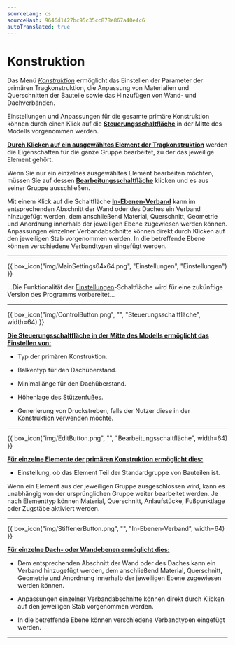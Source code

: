 ```yaml
---
sourceLang: cs
sourceHash: 9646d1427bc95c35cc878e867a40e4c6
autoTranslated: true
---
```


# Konstruktion

<p>Das Menü <u><i>Konstruktion</i></u> ermöglicht das Einstellen der Parameter der primären Tragkonstruktion, die Anpassung von Materialien und Querschnitten der Bauteile sowie das Hinzufügen von Wand- und Dachverbänden.</p>
<p>Einstellungen und Anpassungen für die gesamte primäre Konstruktion können durch einen Klick auf die <b><u>Steuerungsschaltfläche</u></b> in der Mitte des Modells vorgenommen werden.</p>
<p><b><u>Durch Klicken auf ein ausgewähltes Element der Tragkonstruktion</u></b> werden die Eigenschaften für die ganze Gruppe bearbeitet, zu der das jeweilige Element gehört.</p>
<p>Wenn Sie nur ein einzelnes ausgewähltes Element bearbeiten möchten, müssen Sie auf dessen <b><u>Bearbeitungsschaltfläche</u></b> klicken und es aus seiner Gruppe ausschließen.</p>
<p>Mit einem Klick auf die Schaltfläche <b><u>In-Ebenen-Verband</u></b> kann im entsprechenden Abschnitt der Wand oder des Daches ein Verband hinzugefügt werden, dem anschließend Material, Querschnitt, Geometrie und Anordnung innerhalb der jeweiligen Ebene zugewiesen werden können. Anpassungen einzelner Verbandabschnitte können direkt durch Klicken auf den jeweiligen Stab vorgenommen werden. In die betreffende Ebene können verschiedene Verbandtypen eingefügt werden.</p>

<hr class="main">

<p>
{{ box_icon("img/MainSettings64x64.png", "Einstellungen", "Einstellungen") }}
</p>

<p>...Die Funktionalität der <u>Einstellungen</u>-Schaltfläche wird für eine zukünftige Version des Programms vorbereitet...</p>

<hr class="main">

<p>
{{ box_icon("img/ControlButton.png", "", "Steuerungsschaltfläche", width=64) }}
</p>

<p><b><u>Die Steuerungsschaltfläche in der Mitte des Modells ermöglicht das Einstellen von:</u></b></p>
<ul>
  <li><p>Typ der primären Konstruktion.</p></li>
  <li><p>Balkentyp für den Dachüberstand.</p></li>
  <li><p>Minimallänge für den Dachüberstand.</p></li>
  <li><p>Höhenlage des Stützenfußes.</p></li>
  <li><p>Generierung von Druckstreben, falls der Nutzer diese in der Konstruktion verwenden möchte.</p></li>
</ul>

<hr class="main">

<p>
{{ box_icon("img/EditButton.png", "", "Bearbeitungsschaltfläche", width=64) }}
</p>

<p><b><u>Für einzelne Elemente der primären Konstruktion ermöglicht dies:</u></b></p>
<ul>
  <li><p>Einstellung, ob das Element Teil der Standardgruppe von Bauteilen ist.</p></li>
</ul>
<p>Wenn ein Element aus der jeweiligen Gruppe ausgeschlossen wird, kann es unabhängig von der ursprünglichen Gruppe weiter bearbeitet werden. Je nach Elementtyp können Material, Querschnitt, Anlaufstücke, Fußpunktlage oder Zugstäbe aktiviert werden.</p>

<hr class="main">

<p>
{{ box_icon("img/StiffenerButton.png", "", "In-Ebenen-Verband", width=64) }}
</p>

<p><b><u>Für einzelne Dach- oder Wandebenen ermöglicht dies:</u></b></p>
<ul>
  <li><p>Dem entsprechenden Abschnitt der Wand oder des Daches kann ein Verband hinzugefügt werden, dem anschließend Material, Querschnitt, Geometrie und Anordnung innerhalb der jeweiligen Ebene zugewiesen werden können.</p></li>
  <li><p>Anpassungen einzelner Verbandabschnitte können direkt durch Klicken auf den jeweiligen Stab vorgenommen werden.</p></li>
  <li><p>In die betreffende Ebene können verschiedene Verbandtypen eingefügt werden.</p></li>
</ul>

<hr class="main">

<!-- product: HiStruct Building Configurator -->